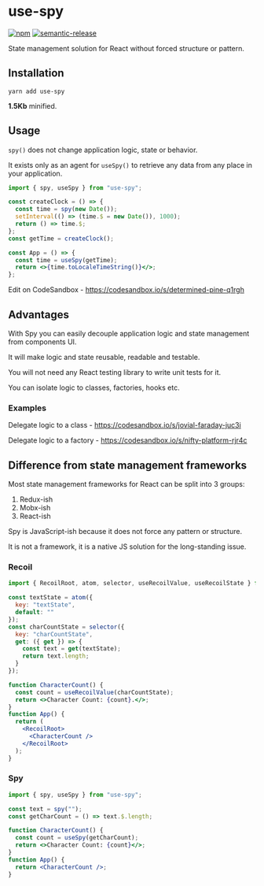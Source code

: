 # use-spy

[![npm](https://img.shields.io/npm/v/use-spy/latest.svg)](https://www.npmjs.com/package/use-spy)
[![semantic-release](https://img.shields.io/badge/%20%20%F0%9F%93%A6%F0%9F%9A%80-semantic--release-e10079.svg)](https://github.com/semantic-release/semantic-release)

State management solution for React without forced structure or pattern.

## Installation

```
yarn add use-spy
```

<b>1.5Kb</b> minified.

## Usage

`spy()` does not change application logic, state or behavior.

It exists only as an agent for `useSpy()` to retrieve any data from any place in your application.

```jsx
import { spy, useSpy } from "use-spy";

const createClock = () => {
  const time = spy(new Date());
  setInterval(() => (time.$ = new Date()), 1000);
  return () => time.$;
};
const getTime = createClock();

const App = () => {
  const time = useSpy(getTime);
  return <>{time.toLocaleTimeString()}</>;
};
```

Edit on CodeSandbox - https://codesandbox.io/s/determined-pine-q1rgh

## Advantages

With Spy you can easily decouple application logic and state management from components UI.

It will make logic and state reusable, readable and testable.

You will not need any React testing library to write unit tests for it.

You can isolate logic to classes, factories, hooks etc.

### Examples

Delegate logic to a class - https://codesandbox.io/s/jovial-faraday-juc3i

Delegate logic to a factory - https://codesandbox.io/s/nifty-platform-rjr4c

## Difference from state management frameworks

Most state management frameworks for React can be split into 3 groups:
  1. Redux-ish
  2. Mobx-ish
  3. React-ish

Spy is JavaScript-ish because it does not force any pattern or structure.

It is not a framework, it is a native JS solution for the long-standing issue.

### Recoil

```jsx
import { RecoilRoot, atom, selector, useRecoilValue, useRecoilState } from "recoil";

const textState = atom({
  key: "textState",
  default: ""
});
const charCountState = selector({
  key: "charCountState",
  get: ({ get }) => {
    const text = get(textState);
    return text.length;
  }
});

function CharacterCount() {
  const count = useRecoilValue(charCountState);
  return <>Character Count: {count}.</>;
}
function App() {
  return (
    <RecoilRoot>
      <CharacterCount />
    </RecoilRoot>
  );
}
```

### Spy

```jsx
import { spy, useSpy } from "use-spy";

const text = spy("");
const getCharCount = () => text.$.length;

function CharacterCount() {
  const count = useSpy(getCharCount);
  return <>Character Count: {count}</>;
}
function App() {
  return <CharacterCount />;
}
```
